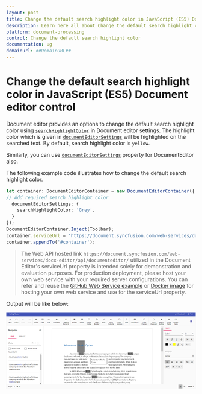 ```yaml
---
layout: post
title: Change the default search highlight color in JavaScript (ES5) Document editor control | Syncfusion
description: Learn here all about Change the default search highlight color in Syncfusion JavaScript (ES5) Document editor control of Syncfusion Essential JS 2 and more.
platform: document-processing
control: Change the default search highlight color 
documentation: ug
domainurl: ##DomainURL##
---
```


# Change the default search highlight color in JavaScript (ES5) Document editor control

Document editor provides an options to change the default search highlight color using [`searchHighlightColor`](https://ej2.syncfusion.com/javascript/documentation/api/document-editor/documentEditorSettingsModel#searchhighlightcolor/) in Document editor settings. The highlight color which is given in [`documentEditorSettings`](https://ej2.syncfusion.com/javascript/documentation/api/document-editor#documenteditorsettings/) will be highlighted on the searched text. By default, search highlight color is `yellow`.

Similarly, you can use [`documentEditorSettings`](https://ej2.syncfusion.com/javascript/documentation/api/document-editor#documenteditorsettings/) property for DocumentEditor also.

The following example code illustrates how to change the default search highlight color.

```ts
let container: DocumentEditorContainer = new DocumentEditorContainer({ enableToolbar: true,height: '590px',
// Add required search highlight color
  documentEditorSettings: {
    searchHighlightColor: 'Grey',
  }
});
DocumentEditorContainer.Inject(Toolbar);
container.serviceUrl = 'https://document.syncfusion.com/web-services/docx-editor/api/documenteditor/';
container.appendTo('#container');

```

> The Web API hosted link `https://document.syncfusion.com/web-services/docx-editor/api/documenteditor/` utilized in the Document Editor's serviceUrl property is intended solely for demonstration and evaluation purposes. For production deployment, please host your own web service with your required server configurations. You can refer and reuse the [GitHub Web Service example](https://github.com/SyncfusionExamples/EJ2-DocumentEditor-WebServices) or [Docker image](https://hub.docker.com/r/syncfusion/word-processor-server) for hosting your own web service and use for the serviceUrl property.

Output will be like below:

![How to change the default search highlight color](../images/search-color.png)